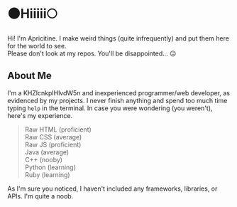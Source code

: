 # 🌑Hiiiii🌕
Hi! I'm Apricitine. I make weird things (quite infrequently) and put them here for the world to see.  
Please don't look at my repos. You'll be disappointed... 😐

## About Me
I'm a KHZlcnkpIHlvdW5n and inexperienced programmer/web developer, as evidenced by my projects. I never finish anything and spend too much time typing `help` in the terminal. 
In case you were wondering (you weren't), here's my experience.
> Raw HTML (proficient)  
> Raw CSS (average)  
> Raw JS (proficient)  
> Java (average)  
> C++ (nooby)  
> Python (learning)  
> Ruby (learning)  

As I'm sure you noticed, I haven't included any frameworks, libraries, or APIs. I'm quite a noob.


<!--
**Apricitine/Apricitine** is a ✨ _special_ ✨ repository because its `README.md` (this file) appears on your GitHub profile.

Here are some ideas to get you started:

- 🔭 I’m currently working on ...
- 🌱 I’m currently learning ...
- 👯 I’m looking to collaborate on ...
- 🤔 I’m looking for help with ...
- 💬 Ask me about ...
- 📫 How to reach me: ...
- 😄 Pronouns: ...
- ⚡ Fun fact: ...
-->
